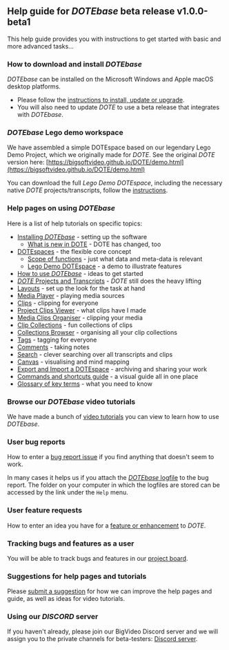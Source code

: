 ## Help guide for _DOTEbase_ beta release v1.0.0-beta1

This help guide provides you with instructions to get started with basic and more advanced tasks...

### How to download and install _DOTEbase_

_DOTEbase_ can be installed on the Microsoft Windows and Apple macOS desktop platforms.

- Please follow the [instructions to install, update or upgrade](install.md).
- You will also need to update _DOTE_ to use a beta release that integrates with _DOTEbase_.

### _DOTEbase_ Lego demo workspace

We have assembled a simple DOTEspace based on our legendary Lego Demo Project, which we originally made for _DOTE_.
See the original _DOTE_ version here: [https://bigsoftvideo.github.io/DOTE/demo.html](https://bigsoftvideo.github.io/DOTE/demo.html)

You can download the full _Lego Demo DOTEspace_, including the necessary native _DOTE_ projects/transcripts, follow the [instructions](demo.md).

### Help pages on using _DOTEbase_

Here is a list of help tutorials on specific topics:

- [Installing _DOTEbase_](install.md) - setting up the software
  - [What is new in DOTE](new-dote.md) - DOTE has changed, too
- [DOTEspaces](dotespace.md) - the flexible core concept
  - [Scope of functions](scope.md) - just what data and meta-data is relevant
  - [Lego Demo DOTEspace](demo.md) - a demo to illustrate features
- [How to use _DOTEbase_](use-cases.md) - ideas to get started
- [_DOTE_ Projects and Transcripts](dote.md) - _DOTE_ still does the heavy lifting
- [Layouts](layout.md) - set up the look for the task at hand
- [Media Player](media-player.md) - playing media sources
- [Clips](clips.md) - clipping for everyone
- [Project Clips Viewer](clips-viewer.md) - what clips have I made
- [Media Clips Organiser](media-clips-organiser.md) - clipping your media
- [Clip Collections](clip-collections.md) - fun collections of clips
- [Collections Browser](collections-browser.md) - organising all your clip collections
- [Tags](tags.md) - tagging for everyone
- [Comments](comments.md) - taking notes
- [Search](search.md) - clever searching over all transcripts and clips
- [Canvas](canvas.md) - visualising and mind mapping
- [Export and Import a DOTEspace](export.md) - archiving and sharing your work
- [Commands and shortcuts guide](commands.md) - a visual guide all in one place
- [Glossary of key terms](glossary.md) - what you need to know

### Browse our _DOTEbase_ video tutorials <a id='tutorials'></a>

We have made a bunch of [video tutorials](tutorials.md) you can view to learn how to use _DOTEbase_.

### User bug reports

How to enter a [bug report issue](https://github.com/BigSoftVideo/DOTEbase-beta-testing/issues/new/choose) if you find anything that doesn't seem to work.

In many cases it helps us if you attach the [_DOTEbase_ logfile](logfile.md) to the bug report.
The folder on your computer in which the logfiles are stored can be accessed by the link under the `Help` menu.

### User feature requests

How to enter an idea you have for a [feature or enhancement](https://github.com/BigSoftVideo/DOTEbase-beta-testing/issues/new/choose) to _DOTE_.

### Tracking bugs and features as a user

You will be able to track bugs and features in our [project board](https://github.com/BigSoftVideo/DOTEbase-beta-testing/projects/1).

### Suggestions for help pages and tutorials

Please [submit a suggestion](https://github.com/BigSoftVideo/DOTEbase-beta-testing/issues/new/choose) for how we can improve the help pages and guide, as well as ideas for video tutorials.

### Using our _DISCORD_ server

If you haven't already, please join our BigVideo Discord server and we will assign you to the private channels for beta-testers: [Discord server](https://discord.gg/8BmuHP7xh4).
